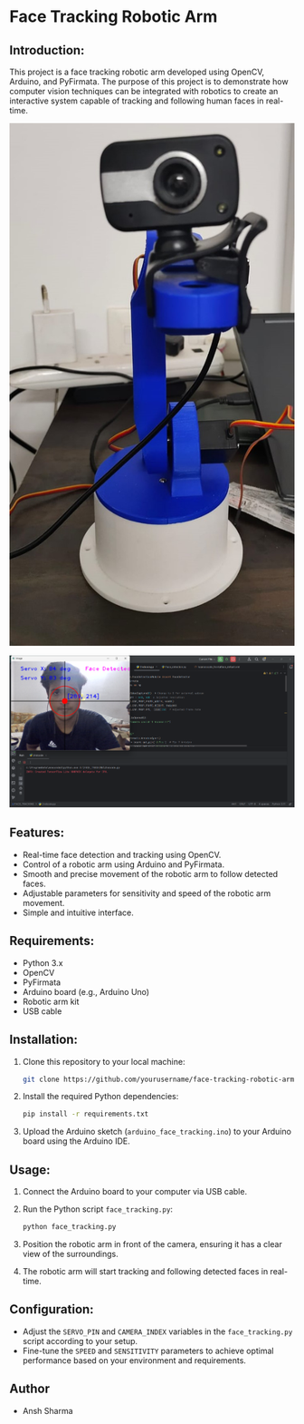 

# Face Tracking Robotic Arm

## Introduction:
This project is a face tracking robotic arm developed using OpenCV, Arduino, and PyFirmata. The purpose of this project is to demonstrate how computer vision techniques can be integrated with robotics to create an interactive system capable of tracking and following human faces in real-time.

![IMG1](Img2.jpg)


![IMG2](img1.png)

## Features:
- Real-time face detection and tracking using OpenCV.
- Control of a robotic arm using Arduino and PyFirmata.
- Smooth and precise movement of the robotic arm to follow detected faces.
- Adjustable parameters for sensitivity and speed of the robotic arm movement.
- Simple and intuitive interface.

## Requirements:
- Python 3.x
- OpenCV
- PyFirmata
- Arduino board (e.g., Arduino Uno)
- Robotic arm kit
- USB cable

## Installation:
1. Clone this repository to your local machine:

    ```bash
    git clone https://github.com/yourusername/face-tracking-robotic-arm.git
    ```

2. Install the required Python dependencies:

    ```bash
    pip install -r requirements.txt
    ```

3. Upload the Arduino sketch (`arduino_face_tracking.ino`) to your Arduino board using the Arduino IDE.

## Usage:
1. Connect the Arduino board to your computer via USB cable.
2. Run the Python script `face_tracking.py`:

    ```bash
    python face_tracking.py
    ```

3. Position the robotic arm in front of the camera, ensuring it has a clear view of the surroundings.
4. The robotic arm will start tracking and following detected faces in real-time.

## Configuration:
- Adjust the `SERVO_PIN` and `CAMERA_INDEX` variables in the `face_tracking.py` script according to your setup.
- Fine-tune the `SPEED` and `SENSITIVITY` parameters to achieve optimal performance based on your environment and requirements.

## Author
- Ansh Sharma

